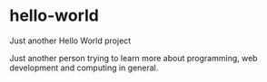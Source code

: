# hello-world
Just another Hello World project

Just another person trying to learn more about programming, web development and computing in general.
